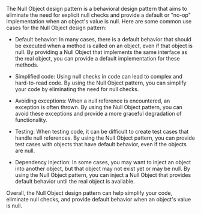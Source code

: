 The Null Object design pattern is a behavioral design pattern that aims to eliminate the need for explicit null checks and provide a default or "no-op" implementation when an object's value is null. Here are some common use cases for the Null Object design pattern:

- Default behavior: In many cases, there is a default behavior that should be executed when a method is called on an object, even if that object is null. By providing a Null Object that implements the same interface as the real object, you can provide a default implementation for these methods.


- Simplified code: Using null checks in code can lead to complex and hard-to-read code. By using the Null Object pattern, you can simplify your code by eliminating the need for null checks.


- Avoiding exceptions: When a null reference is encountered, an exception is often thrown. By using the Null Object pattern, you can avoid these exceptions and provide a more graceful degradation of functionality.


- Testing: When testing code, it can be difficult to create test cases that handle null references. By using the Null Object pattern, you can provide test cases with objects that have default behavior, even if the objects are null.


- Dependency injection: In some cases, you may want to inject an object into another object, but that object may not exist yet or may be null. By using the Null Object pattern, you can inject a Null Object that provides default behavior until the real object is available.

Overall, the Null Object design pattern can help simplify your code, eliminate null checks, and provide default behavior when an object's value is null.